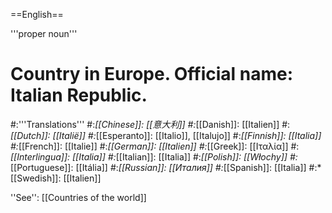 ==English==

'''proper noun'''

# Country in Europe. Official name: Italian Republic.
#:'''Translations'''
#:*[[Chinese]]: [[意大利]]
#:*[[Danish]]: [[Italien]]
#:*[[Dutch]]: [[Italië]]
#:*[[Esperanto]]: [[Italio]], [[Italujo]]
#:*[[Finnish]]: [[Italia]]
#:*[[French]]: [[Italie]]
#:*[[German]]: [[Italien]]
#:*[[Greek]]: [[Ιταλία]]
#:*[[Interlingua]]: [[Italia]]
#:*[[Italian]]: [[Italia]]
#:*[[Polish]]: [[Włochy]]
#:*[[Portuguese]]: [[Itália]]
#:*[[Russian]]: [[Италия]]
#:*[[Spanish]]: [[Italia]]
#:*[[Swedish]]: [[Italien]]

''See'': [[Countries of the world]]